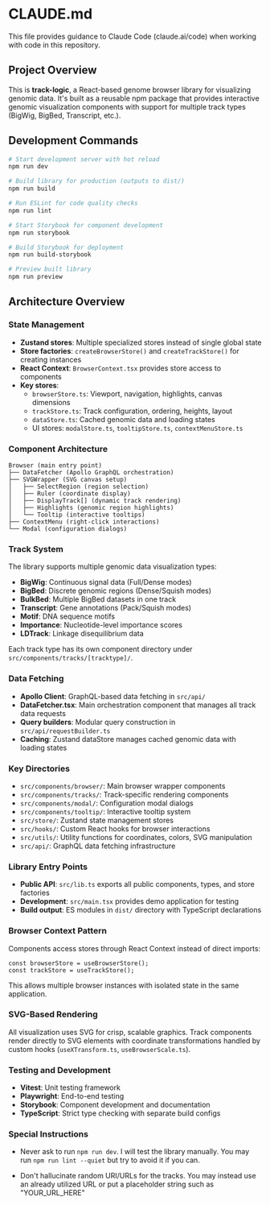 # CLAUDE.md

This file provides guidance to Claude Code (claude.ai/code) when working with code in this repository.

## Project Overview

This is **track-logic**, a React-based genome browser library for visualizing genomic data. It's built as a reusable npm package that provides interactive genomic visualization components with support for multiple track types (BigWig, BigBed, Transcript, etc.).

## Development Commands

```bash
# Start development server with hot reload
npm run dev

# Build library for production (outputs to dist/)
npm run build

# Run ESLint for code quality checks
npm run lint

# Start Storybook for component development
npm run storybook

# Build Storybook for deployment
npm run build-storybook

# Preview built library
npm run preview
```

## Architecture Overview

### State Management

- **Zustand stores**: Multiple specialized stores instead of single global state
- **Store factories**: `createBrowserStore()` and `createTrackStore()` for creating instances
- **React Context**: `BrowserContext.tsx` provides store access to components
- **Key stores**:
  - `browserStore.ts`: Viewport, navigation, highlights, canvas dimensions
  - `trackStore.ts`: Track configuration, ordering, heights, layout
  - `dataStore.ts`: Cached genomic data and loading states
  - UI stores: `modalStore.ts`, `tooltipStore.ts`, `contextMenuStore.ts`

### Component Architecture

```
Browser (main entry point)
├── DataFetcher (Apollo GraphQL orchestration)
├── SVGWrapper (SVG canvas setup)
│   ├── SelectRegion (region selection)
│   ├── Ruler (coordinate display)
│   ├── DisplayTrack[] (dynamic track rendering)
│   ├── Highlights (genomic region highlights)
│   └── Tooltip (interactive tooltips)
├── ContextMenu (right-click interactions)
└── Modal (configuration dialogs)
```

### Track System

The library supports multiple genomic data visualization types:

- **BigWig**: Continuous signal data (Full/Dense modes)
- **BigBed**: Discrete genomic regions (Dense/Squish modes)
- **BulkBed**: Multiple BigBed datasets in one track
- **Transcript**: Gene annotations (Pack/Squish modes)
- **Motif**: DNA sequence motifs
- **Importance**: Nucleotide-level importance scores
- **LDTrack**: Linkage disequilibrium data

Each track type has its own component directory under `src/components/tracks/[tracktype]/`.

### Data Fetching

- **Apollo Client**: GraphQL-based data fetching in `src/api/`
- **DataFetcher.tsx**: Main orchestration component that manages all track data requests
- **Query builders**: Modular query construction in `src/api/requestBuilder.ts`
- **Caching**: Zustand dataStore manages cached genomic data with loading states

### Key Directories

- `src/components/browser/`: Main browser wrapper components
- `src/components/tracks/`: Track-specific rendering components
- `src/components/modal/`: Configuration modal dialogs
- `src/components/tooltip/`: Interactive tooltip system
- `src/store/`: Zustand state management stores
- `src/hooks/`: Custom React hooks for browser interactions
- `src/utils/`: Utility functions for coordinates, colors, SVG manipulation
- `src/api/`: GraphQL data fetching infrastructure

### Library Entry Points

- **Public API**: `src/lib.ts` exports all public components, types, and store factories
- **Development**: `src/main.tsx` provides demo application for testing
- **Build output**: ES modules in `dist/` directory with TypeScript declarations

### Browser Context Pattern

Components access stores through React Context instead of direct imports:

```tsx
const browserStore = useBrowserStore();
const trackStore = useTrackStore();
```

This allows multiple browser instances with isolated state in the same application.

### SVG-Based Rendering

All visualization uses SVG for crisp, scalable graphics. Track components render directly to SVG elements with coordinate transformations handled by custom hooks (`useXTransform.ts`, `useBrowserScale.ts`).

### Testing and Development

- **Vitest**: Unit testing framework
- **Playwright**: End-to-end testing
- **Storybook**: Component development and documentation
- **TypeScript**: Strict type checking with separate build configs

### Special Instructions

- Never ask to run `npm run dev`. I will test the library manually. You may run `npm run lint --quiet` but try to avoid it if you can.

- Don't hallucinate random URI/URLs for the tracks. You may instead use an already utilized URL or put a placeholder string such as "YOUR_URL_HERE"

